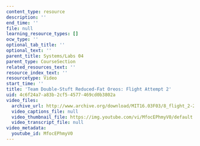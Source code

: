 ```yaml
---
content_type: resource
description: ''
end_time: ''
file: null
learning_resource_types: []
ocw_type: ''
optional_tab_title: ''
optional_text: ''
parent_title: Systems/Labs 04
parent_type: CourseSection
related_resources_text: ''
resource_index_text: ''
resourcetype: Video
start_time: ''
title: 'Team Double-Stuft Reduced-Fat Oreos: Flight Attempt 2'
uid: 4c6f24a7-a83b-2cf5-4577-469cd0b3802a
video_files:
  archive_url: http://www.archive.org/download/MIT16.03F03/8_flight_2-220k.mp4
  video_captions_file: null
  video_thumbnail_file: https://img.youtube.com/vi/MfocEPhmyV0/default.jpg
  video_transcript_file: null
video_metadata:
  youtube_id: MfocEPhmyV0
---
```


